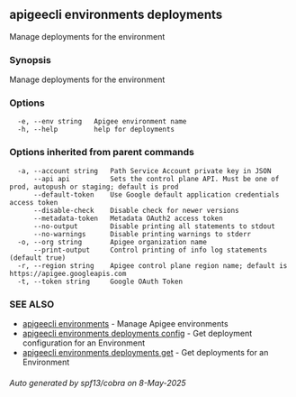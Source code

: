 ## apigeecli environments deployments

Manage deployments for the environment

### Synopsis

Manage deployments for the environment

### Options

```
  -e, --env string   Apigee environment name
  -h, --help         help for deployments
```

### Options inherited from parent commands

```
  -a, --account string   Path Service Account private key in JSON
      --api api          Sets the control plane API. Must be one of prod, autopush or staging; default is prod
      --default-token    Use Google default application credentials access token
      --disable-check    Disable check for newer versions
      --metadata-token   Metadata OAuth2 access token
      --no-output        Disable printing all statements to stdout
      --no-warnings      Disable printing warnings to stderr
  -o, --org string       Apigee organization name
      --print-output     Control printing of info log statements (default true)
  -r, --region string    Apigee control plane region name; default is https://apigee.googleapis.com
  -t, --token string     Google OAuth Token
```

### SEE ALSO

* [apigeecli environments](apigeecli_environments.md)	 - Manage Apigee environments
* [apigeecli environments deployments config](apigeecli_environments_deployments_config.md)	 - Get deployment configuration for an Environment
* [apigeecli environments deployments get](apigeecli_environments_deployments_get.md)	 - Get deployments for an Environment

###### Auto generated by spf13/cobra on 8-May-2025
